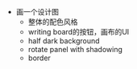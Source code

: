 - 画一个设计图
  - 整体的配色风格
  - writing board的按钮，画布的UI
  - half dark background
  - rotate panel with shadowing
  - border 

